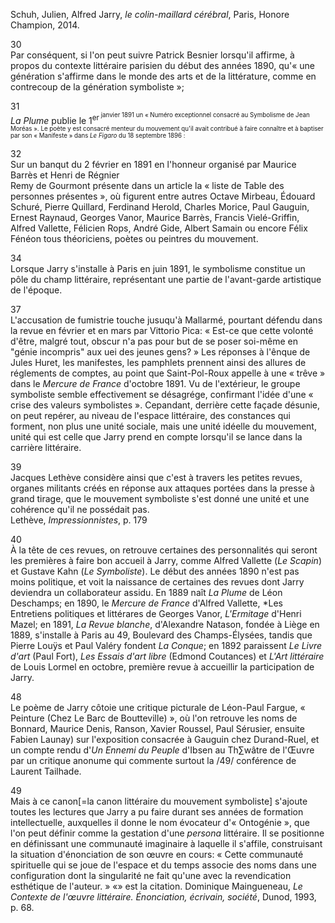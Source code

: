 Schuh, Julien, Alfred Jarry, *le colin-maillard cérébral*, Paris, Honore Champion, 2014.

30  
Par conséquent, si l'on peut suivre Patrick Besnier lorsqu'il affirme, à propos du contexte littéraire parisien du début des années 1890, qu'« une génération s'affirme dans le monde des arts et de la littérature, comme en contrecoup de la génération symboliste »;

31  
*La Plume* publie le 1<sup>er<sup> janvier 1891 un « Numéro exceptionnel consacré au Symbolisme de Jean Moréas ». Le poète y est consacré menteur du mouvement qu'il avait contribué à faire connaître et à baptiser par son « Manifeste » dans *Le Figaro* du 18 septembre 1896 :

32  
Sur un banqut du 2 février en 1891 en l'honneur organisé par Maurice Barrès et Henri de Régnier  
Remy de Gourmont présente dans un article la « liste de Table des personnes présentes », où figurent entre autres Octave Mirbeau, Édouard Schuré, Pierre Quillard, Ferdinand Herold, Charles Morice, Paul Gauguin, Ernest Raynaud, Georges Vanor, Maurice Barrès, Francis Vielé-Griffin, Alfred Vallette, Félicien Rops, André Gide, Albert Samain ou encore Félix Fénéon tous théoriciens, poètes ou peintres du mouvement.

34  
Lorsque Jarry s'installe à Paris en juin 1891, le symbolisme constitue un pôle du champ littéraire, représentant une partie de l'avant-garde artistique de l'époque.

37  
L'accusation de fumistrie touche jusuqu'à Mallarmé, pourtant défendu dans la revue en février et en mars par Vittorio Pica: « Est-ce que cette volonté d'être, malgré tout, obscur n'a pas pour but de se poser soi-même en "génie incompris" aux uei des jeunes gens? » Les réponses à l'ênque de Jules Huret, les manifestes, les pamphlets prennent ainsi des allures de réglements de comptes, au point que Saint-Pol-Roux appelle à une « trêve » dans le *Mercure de France* d'octobre 1891. Vu de l'extérieur, le groupe symboliste semble effectivement se désagrége, confirmant l'idée d'une « crise des valeurs symbolistes ». Cepandant, derrière cette façade désunie, on peut repérer, au niveau de l'espace littéraire, des constances qui forment, non plus une unité sociale, mais une unité idéelle du mouvement, unité qui est celle que Jarry prend en compte lorsqu'il se lance dans la carrière littéraire.

39  
Jacques Lethève considère ainsi que c'est à travers les petites revues, organes militants créés en réponse aux attaques portées dans la presse à grand tirage, que le mouvement symboliste s'est donné une unité et une cohérence qu'il ne possédait pas.  
Lethève, *Impressionnistes*, p. 179

40  
À la tête de ces revues, on retrouve certaines des personnalités qui seront les premières à faire bon accueil à Jarry, comme Alfred Vallette (*Le Scapin*) et Gustave Kahn (*Le Symboliste*). Le début des années 1890 n'est pas moins politique, et voit la naissance de certaines des revues dont Jarry deviendra un collaborateur assidu. En 1889 naît *La Plume* de Léon Deschamps; en 1890, le *Mercure de France* d'Alfred Vallette, *Les Entretiens politiques et littérares de Georges Vanor, *L'Ermitage* d'Henri Mazel; en 1891, *La Revue blanche*, d'Alexandre Natason, fondée à Liège en 1889, s'installe à Paris au 49, Boulevard des Champs-Élysées, tandis que Pierre Louÿs et Paul Valéry fondent *La Conque*; en 1892 paraissent *Le Livre d'art* (Paul Fort), *Les Essais d'art libre* (Edmond Coutances) et *L'Art littéraire* de Louis Lormel en octobre, première revue à accueillir la participation de Jarry.

48  
Le poème de Jarry côtoie une critique picturale de Léon-Paul Fargue, « Peinture (Chez Le Barc de Boutteville) », où l'on retrouve les noms de Bonnard, Maurice Denis, Ranson, Xavier Roussel, Paul Sérusier, ensuite Fabien Launay) sur l'exposition consacrée à Gauguin chez Durand-Ruel, et un compte rendu d'*Un Ennemi du Peuple* d'Ibsen au Th∑wâtre de l'Œuvre par un critique anonume qui commente surtout la /49/ conférence de Laurent Tailhade.

49  
Mais à ce canon[=la canon littéraire du mouvement symboliste] s'ajoute toutes les lectures que Jarry a pu faire  durant ses années de formation intellectuelle, auxquelles il donne le nom évocateur d'« Ontogénie », que l'on peut définir comme la gestation d'une *persona* littéraire. Il se positionne en définissant une communauté imaginaire à laquelle il s'affile, construisant la situation d'énonciation de son œuvre en cours: « Cette communauté spirituelle qui se joue de l'espace et du temps associe des noms dans une configuration dont la singularité ne fait qu'une avec la revendication esthétique de l'auteur. »
«» est la citation. Dominique Maingueneau, *Le Contexte de l'œuvre littéraire. Énonciation, écrivain, société*, Dunod, 1993, p. 68.


